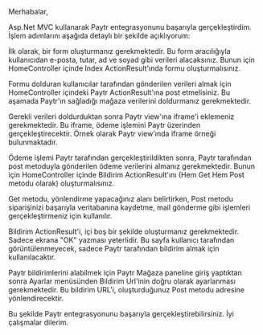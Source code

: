 Merhabalar,

Asp.Net MVC kullanarak Paytr entegrasyonunu başarıyla gerçekleştirdim. İşlem adımlarını aşağıda detaylı bir şekilde açıklıyorum:

İlk olarak, bir form oluşturmanız gerekmektedir. Bu form aracılığıyla kullanıcıdan e-posta, tutar, ad ve soyad gibi verileri alacaksınız. Bunun için HomeController içinde Index ActionResult'ında formu oluşturmalısınız.

Formu dolduran kullanıcılar tarafından gönderilen verileri almak için HomeController içindeki Paytr ActionResult'ına post etmelisiniz. Bu aşamada Paytr'ın sağladığı mağaza verilerini doldurmanız gerekmektedir.

Gerekli verileri doldurduktan sonra Paytr view'ına iframe'i eklemeniz gerekmektedir. Bu iframe, ödeme işlemini Paytr üzerinden gerçekleştirecektir. Örnek olarak Paytr view'ında iframe örneği bulunmaktadır.

Ödeme işlemi Paytr tarafından gerçekleştirildikten sonra, Paytr tarafından post metoduyla gönderilen ödeme verilerini almanız gerekmektedir. Bunun için HomeController içinde Bildirim ActionResult'ını (Hem Get Hem Post metodu olarak) oluşturmalısınız.

Get metodu, yönlendirme yapacağınız alanı belirtirken, Post metodu siparişinizi başarıyla veritabanına kaydetme, mail gönderme gibi işlemleri gerçekleştirmeniz için kullanılır.

Bildirim ActionResult'i, içi boş bir şekilde oluşturmanız gerekmektedir. Sadece ekrana "OK" yazması yeterlidir. Bu sayfa kullanıcı tarafından görüntülenmeyecek, sadece Paytr tarafından bildirim almak için kullanılacaktır.

Paytr bildirimlerini alabilmek için Paytr Mağaza paneline giriş yaptıktan sonra Ayarlar menüsünden Bildirim Url'inin doğru olarak ayarlanması gerekmektedir. Bu bildirim URL'i, oluşturduğunuz Post metodu adresine yönlendirecektir.

Bu şekilde Paytr entegrasyonunu başarıyla gerçekleştirebilirsiniz. İyi çalışmalar dilerim.
